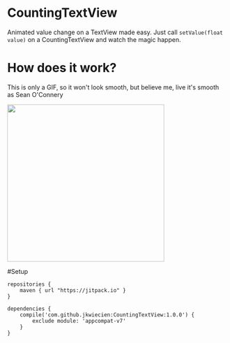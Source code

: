 # CountingTextView
Animated value change on a TextView made easy. Just call ```setValue(float value)``` on a CountingTextView and watch the magic happen.

# How does it work?

This is only a GIF, so it won't look smooth, but believe me, live it's smooth as Sean O'Connery 

<img src="http://g.recordit.co/ID5SBXCvVM.gif" height="360" />


#Setup
```
repositories {
    maven { url "https://jitpack.io" }
}

dependencies {
    compile('com.github.jkwiecien:CountingTextView:1.0.0') {
        exclude module: 'appcompat-v7'
    }
}
```

